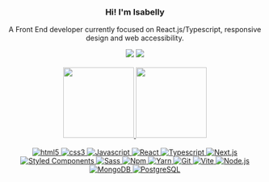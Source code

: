 <div align="center">
  
  ### Hi! I'm Isabelly
  <p>A Front End developer currently focused on React.js/Typescript, responsive design and web accessibility.</p>
</div>
<div align="center">
  <a href = "mailto:isabellymr7@gmail.com"><img src="https://img.shields.io/badge/-Gmail-D14836?style=for-the-badge&logo=gmail&logoColor=white"></a>
  <a href="https://www.linkedin.com/in/isabelly-monteiro-963317176/"><img src="https://img.shields.io/badge/-LinkedIn-%230077B5?style=for-the-badge&logo=linkedin&logoColor=white"></a>
</div>
<br/>
<div align="center">
  <a href="https://github.com/isabellymonteiro">
  <img height="140em" src="https://github-readme-stats.vercel.app/api?username=isabellymonteiro&show_icons=true&theme=github_dark&include_all_commits=true&count_private=true"/>
  <img height="140em" src="https://github-readme-stats.vercel.app/api/top-langs/?username=isabellymonteiro&layout=compact&langs_count=7&theme=github_dark"/>
</div>
<br/>
<div style="display: inline_block" align="center">
  <img alt="html5" src="https://img.shields.io/badge/-HTML5-000000?style=flat-square&logo=html5" />
  <img alt="css3" src="https://img.shields.io/badge/CSS3-000000?style=flat-square&logo=css3&logoColor=254bdd" />
  <img alt="Javascript" src="https://img.shields.io/badge/Javascript-000000?style=flat-square&logo=javascript" />
  <img alt="React" src="https://img.shields.io/badge/-React-000000?style=flat-square&logo=react" />
  <img alt="Typescript" src="https://img.shields.io/badge/Typescript-000000?style=flat-square&logo=typescript" />
  <img alt="Next.js" src="https://img.shields.io/badge/-Next.js-000000?style=flat-square&logo=next.js" />
  <img alt="Styled Components" src="https://img.shields.io/badge/-Styled_Components-000000?style=flat-square&logo=styled-components" />
  <img alt="Sass" src="https://img.shields.io/badge/-Sass-000000?style=flat-square&logo=sass" />
  <img alt="Npm" src="https://img.shields.io/badge/-Npm-000000?style=flat-square&logo=npm" />
  <img alt="Yarn" src="https://img.shields.io/badge/-Yarn-000000?style=flat-square&logo=yarn" />
  <img alt="Git" src="https://img.shields.io/badge/-Git-000000?style=flat-square&logo=git" />
  <img alt="Vite" src="https://img.shields.io/badge/-Vite-000000?style=flat-square&logo=vite" />
  <img alt="Node.js" src="https://img.shields.io/badge/-Node.js-000000?style=flat-square&logo=Node.js" />
  <img alt="MongoDB" src="https://img.shields.io/badge/-MongoDB-000000?style=flat-square&logo=MongoDB" />
  <img alt="PostgreSQL" src="https://img.shields.io/badge/-PostgreSQL-000000?style=flat-square&logo=PostgreSQL" />
</div>
